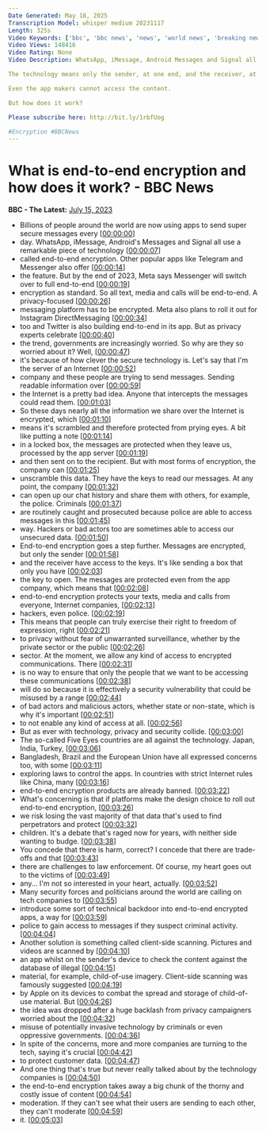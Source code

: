 ```yaml
---
Date Generated: May 18, 2025
Transcription Model: whisper medium 20231117
Length: 325s
Video Keywords: ['bbc', 'bbc news', 'news', 'world news', 'breaking news', 'us news', 'world']
Video Views: 148416
Video Rating: None
Video Description: WhatsApp, iMessage, Android Messages and Signal all use the super-secure system called end-to-end encryption.

The technology means only the sender, at one end, and the receiver, at the other, can read messages, see media or hear phone calls. 

Even the app makers cannot access the content.

But how does it work?

Please subscribe here: http://bit.ly/1rbfUog

#Encryption #BBCNews
---
```


# What is end-to-end encryption and how does it work? - BBC News
**BBC - The Latest:** [July 15, 2023](https://www.youtube.com/watch?v=c2OkOckSD20)
*  Billions of people around the world are now using apps to send super secure messages every [[00:00:00](https://www.youtube.com/watch?v=c2OkOckSD20&t=0.0s)]
*  day. WhatsApp, iMessage, Android's Messages and Signal all use a remarkable piece of technology [[00:00:07](https://www.youtube.com/watch?v=c2OkOckSD20&t=7.12s)]
*  called end-to-end encryption. Other popular apps like Telegram and Messenger also offer [[00:00:14](https://www.youtube.com/watch?v=c2OkOckSD20&t=14.120000000000001s)]
*  the feature. But by the end of 2023, Meta says Messenger will switch over to full end-to-end [[00:00:19](https://www.youtube.com/watch?v=c2OkOckSD20&t=19.400000000000002s)]
*  encryption as standard. So all text, media and calls will be end-to-end. A privacy-focused [[00:00:26](https://www.youtube.com/watch?v=c2OkOckSD20&t=26.24s)]
*  messaging platform has to be encrypted. Meta also plans to roll it out for Instagram DirectMessaging [[00:00:34](https://www.youtube.com/watch?v=c2OkOckSD20&t=34.48s)]
*  too and Twitter is also building end-to-end in its app. But as privacy experts celebrate [[00:00:40](https://www.youtube.com/watch?v=c2OkOckSD20&t=40.78s)]
*  the trend, governments are increasingly worried. So why are they so worried about it? Well, [[00:00:47](https://www.youtube.com/watch?v=c2OkOckSD20&t=47.239999999999995s)]
*  it's because of how clever the secure technology is. Let's say that I'm the server of an Internet [[00:00:52](https://www.youtube.com/watch?v=c2OkOckSD20&t=52.68s)]
*  company and these people are trying to send messages. Sending readable information over [[00:00:59](https://www.youtube.com/watch?v=c2OkOckSD20&t=59.040000000000006s)]
*  the Internet is a pretty bad idea. Anyone that intercepts the messages could read them. [[00:01:03](https://www.youtube.com/watch?v=c2OkOckSD20&t=63.68000000000001s)]
*  So these days nearly all the information we share over the Internet is encrypted, which [[00:01:10](https://www.youtube.com/watch?v=c2OkOckSD20&t=70.38s)]
*  means it's scrambled and therefore protected from prying eyes. A bit like putting a note [[00:01:14](https://www.youtube.com/watch?v=c2OkOckSD20&t=74.4s)]
*  in a locked box, the messages are protected when they leave us, processed by the app server [[00:01:19](https://www.youtube.com/watch?v=c2OkOckSD20&t=79.94s)]
*  and then sent on to the recipient. But with most forms of encryption, the company can [[00:01:25](https://www.youtube.com/watch?v=c2OkOckSD20&t=85.33999999999999s)]
*  unscramble this data. They have the keys to read our messages. At any point, the company [[00:01:32](https://www.youtube.com/watch?v=c2OkOckSD20&t=92.05999999999999s)]
*  can open up our chat history and share them with others, for example, the police. Criminals [[00:01:37](https://www.youtube.com/watch?v=c2OkOckSD20&t=97.61999999999999s)]
*  are routinely caught and prosecuted because police are able to access messages in this [[00:01:45](https://www.youtube.com/watch?v=c2OkOckSD20&t=105.14s)]
*  way. Hackers or bad actors too are sometimes able to access our unsecured data. [[00:01:50](https://www.youtube.com/watch?v=c2OkOckSD20&t=110.10000000000001s)]
*  End-to-end encryption goes a step further. Messages are encrypted, but only the sender [[00:01:58](https://www.youtube.com/watch?v=c2OkOckSD20&t=118.18s)]
*  and the receiver have access to the keys. It's like sending a box that only you have [[00:02:03](https://www.youtube.com/watch?v=c2OkOckSD20&t=123.58000000000001s)]
*  the key to open. The messages are protected even from the app company, which means that [[00:02:08](https://www.youtube.com/watch?v=c2OkOckSD20&t=128.46s)]
*  end-to-end encryption protects your texts, media and calls from everyone, Internet companies, [[00:02:13](https://www.youtube.com/watch?v=c2OkOckSD20&t=133.66s)]
*  hackers, even police. [[00:02:19](https://www.youtube.com/watch?v=c2OkOckSD20&t=139.38s)]
*  This means that people can truly exercise their right to freedom of expression, right [[00:02:21](https://www.youtube.com/watch?v=c2OkOckSD20&t=141.7s)]
*  to privacy without fear of unwarranted surveillance, whether by the private sector or the public [[00:02:26](https://www.youtube.com/watch?v=c2OkOckSD20&t=146.22s)]
*  sector. At the moment, we allow any kind of access to encrypted communications. There [[00:02:31](https://www.youtube.com/watch?v=c2OkOckSD20&t=151.62s)]
*  is no way to ensure that only the people that we want to be accessing these communications [[00:02:38](https://www.youtube.com/watch?v=c2OkOckSD20&t=158.94s)]
*  will do so because it is effectively a security vulnerability that could be misused by a range [[00:02:44](https://www.youtube.com/watch?v=c2OkOckSD20&t=164.9s)]
*  of bad actors and malicious actors, whether state or non-state, which is why it's important [[00:02:51](https://www.youtube.com/watch?v=c2OkOckSD20&t=171.58s)]
*  to not enable any kind of access at all. [[00:02:56](https://www.youtube.com/watch?v=c2OkOckSD20&t=176.42000000000002s)]
*  But as ever with technology, privacy and security collide. [[00:03:00](https://www.youtube.com/watch?v=c2OkOckSD20&t=180.02s)]
*  The so-called Five Eyes countries are all against the technology. Japan, India, Turkey, [[00:03:06](https://www.youtube.com/watch?v=c2OkOckSD20&t=186.02s)]
*  Bangladesh, Brazil and the European Union have all expressed concerns too, with some [[00:03:11](https://www.youtube.com/watch?v=c2OkOckSD20&t=191.42000000000002s)]
*  exploring laws to control the apps. In countries with strict Internet rules like China, many [[00:03:16](https://www.youtube.com/watch?v=c2OkOckSD20&t=196.3s)]
*  end-to-end encryption products are already banned. [[00:03:22](https://www.youtube.com/watch?v=c2OkOckSD20&t=202.62s)]
*  What's concerning is that if platforms make the design choice to roll out end-to-end encryption, [[00:03:26](https://www.youtube.com/watch?v=c2OkOckSD20&t=206.34s)]
*  we risk losing the vast majority of that data that's used to find perpetrators and protect [[00:03:32](https://www.youtube.com/watch?v=c2OkOckSD20&t=212.46s)]
*  children. It's a debate that's raged now for years, with neither side wanting to budge. [[00:03:38](https://www.youtube.com/watch?v=c2OkOckSD20&t=218.70000000000002s)]
*  You concede that there is harm, correct? I concede that there are trade-offs and that [[00:03:43](https://www.youtube.com/watch?v=c2OkOckSD20&t=223.70000000000002s)]
*  there are challenges to law enforcement. Of course, my heart goes out to the victims of [[00:03:49](https://www.youtube.com/watch?v=c2OkOckSD20&t=229.02s)]
*  any... I'm not so interested in your heart, actually. [[00:03:52](https://www.youtube.com/watch?v=c2OkOckSD20&t=232.94s)]
*  Many security forces and politicians around the world are calling on tech companies to [[00:03:55](https://www.youtube.com/watch?v=c2OkOckSD20&t=235.70000000000002s)]
*  introduce some sort of technical backdoor into end-to-end encrypted apps, a way for [[00:03:59](https://www.youtube.com/watch?v=c2OkOckSD20&t=239.82000000000002s)]
*  police to gain access to messages if they suspect criminal activity. [[00:04:04](https://www.youtube.com/watch?v=c2OkOckSD20&t=244.42000000000002s)]
*  Another solution is something called client-side scanning. Pictures and videos are scanned by [[00:04:10](https://www.youtube.com/watch?v=c2OkOckSD20&t=250.10000000000002s)]
*  an app whilst on the sender's device to check the content against the database of illegal [[00:04:15](https://www.youtube.com/watch?v=c2OkOckSD20&t=255.06s)]
*  material, for example, child-of-use imagery. Client-side scanning was famously suggested [[00:04:19](https://www.youtube.com/watch?v=c2OkOckSD20&t=259.94s)]
*  by Apple on its devices to combat the spread and storage of child-of-use material. But [[00:04:26](https://www.youtube.com/watch?v=c2OkOckSD20&t=266.02s)]
*  the idea was dropped after a huge backlash from privacy campaigners worried about the [[00:04:32](https://www.youtube.com/watch?v=c2OkOckSD20&t=272.06s)]
*  misuse of potentially invasive technology by criminals or even oppressive governments. [[00:04:36](https://www.youtube.com/watch?v=c2OkOckSD20&t=276.73999999999995s)]
*  In spite of the concerns, more and more companies are turning to the tech, saying it's crucial [[00:04:42](https://www.youtube.com/watch?v=c2OkOckSD20&t=282.58s)]
*  to protect customer data. [[00:04:47](https://www.youtube.com/watch?v=c2OkOckSD20&t=287.53999999999996s)]
*  And one thing that's true but never really talked about by the technology companies is [[00:04:50](https://www.youtube.com/watch?v=c2OkOckSD20&t=290.23999999999995s)]
*  the end-to-end encryption takes away a big chunk of the thorny and costly issue of content [[00:04:54](https://www.youtube.com/watch?v=c2OkOckSD20&t=294.26000000000005s)]
*  moderation. If they can't see what their users are sending to each other, they can't moderate [[00:04:59](https://www.youtube.com/watch?v=c2OkOckSD20&t=299.22s)]
*  it. [[00:05:03](https://www.youtube.com/watch?v=c2OkOckSD20&t=303.90000000000003s)]
